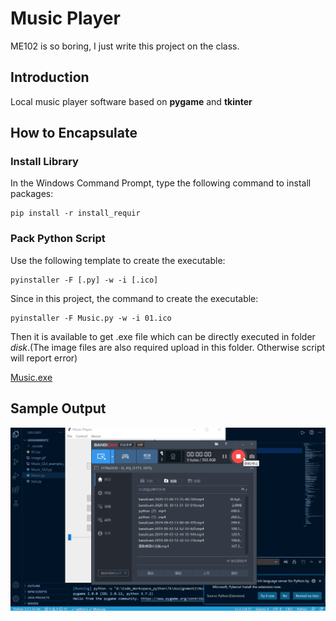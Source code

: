 # Music Player

ME102 is so boring, I just write this project on the class.

## Introduction

Local music player software based on **pygame** and **tkinter**

## How to Encapsulate

### Install Library

In the Windows Command Prompt, type the following command to install packages:

```
pip install -r install_requir
```

### Pack Python Script

Use the following template to create the executable:

```
pyinstaller -F [.py] -w -i [.ico]
```

Since in this project, the command to create the executable:

```
pyinstaller -F Music.py -w -i 01.ico
```

Then it is available to get .exe file which can be directly executed in folder *disk*.(The image files are also required upload in this folder. Otherwise script will report error)

[Music.exe](/Music.exe)

## Sample Output

![Sample Music Player](/Music-example.gif)

